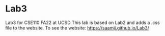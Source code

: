 # Lab3
Lab3 for CSE110 FA22 at UCSD
This lab is based on Lab2 and adds a .css file to the website.
To see the website: https://saamji.github.io/Lab3/
